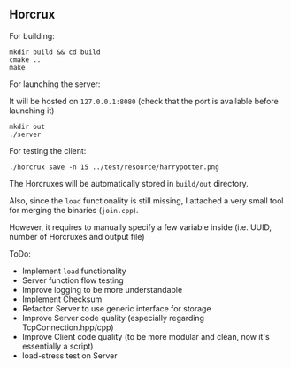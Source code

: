 ## Horcrux

For building:

```commandline
mkdir build && cd build
cmake ..
make
```

For launching the server:

It will be hosted on `127.0.0.1:8080` (check that the port is available before launching it)
```commandline
mkdir out
./server
```


For testing the client:

```commandline
./horcrux save -n 15 ../test/resource/harrypotter.png
```

The Horcruxes will be automatically stored in `build/out` directory.


Also, since the `load` functionality is still missing, I attached a very small tool for merging the
binaries (`join.cpp`).

However, it requires to manually specify a few variable inside (i.e. UUID, number of Horcruxes and output file)

ToDo:
- Implement `load` functionality
- Server function flow testing
- Improve logging to be more understandable
- Implement Checksum
- Refactor Server to use generic interface for storage 
- Improve Server code quality (especially regarding TcpConnection.hpp/cpp)
- Improve Client code quality (to be more modular and clean, now it's essentially a script) 
- load-stress test on Server
